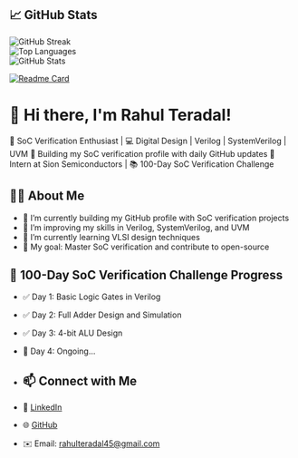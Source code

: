 

## 📈 GitHub Stats
![GitHub Streak](https://github-readme-streak-stats.herokuapp.com/?user=https://github.com/Rahul3056&theme=radical)  
![Top Languages](https://github-readme-stats.vercel.app/api/top-langs/?username=https://github.com/Rahul3056&layout=compact&theme=radical)  
![GitHub Stats](https://github-readme-stats.vercel.app/api?username=https://github.com/Rahul3056&show_icons=true&theme=radical)


[![Readme Card](https://github-readme-stats.vercel.app/api/pin/?username=https://github.com/Rahul3056&repo=github-readme-stats)](https://github.com/Rahul3056/github-readme-stats)
# 👋 Hi there, I'm Rahul Teradal!
🎯 SoC Verification Enthusiast | 💻 Digital Design | Verilog | SystemVerilog | UVM
🚀 Building my SoC verification profile with daily GitHub updates
🧠 Intern at Sion Semiconductors | 📚 100-Day SoC Verification Challenge


## 🧑‍💻 About Me
- 🔭 I’m currently building my GitHub profile with SoC verification projects
- 📖 I’m improving my skills in Verilog, SystemVerilog, and UVM
- 🌱 I’m currently learning VLSI design techniques
- 🎯 My goal: Master SoC verification and contribute to open-source

## 📅 100-Day SoC Verification Challenge Progress
- ✅ Day 1: Basic Logic Gates in Verilog
- ✅ Day 2: Full Adder Design and Simulation
- ✅ Day 3: 4-bit ALU Design
- 🚧 Day 4: Ongoing...

- ## 📫 Connect with Me
- 💼 [LinkedIn](https://www.linkedin.com/in/rahulteradal/)
- 🌐 [GitHub](https://github.com/Rahul3056)
- ✉️ Email: rahulteradal45@gmail.com
